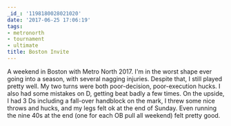 ```yaml
---
_id_: '1198180028021020'
date: '2017-06-25 17:06:19'
tags:
- metronorth
- tournament
- ultimate
title: Boston Invite
---
```


A weekend in Boston with Metro North 2017. I'm in the worst shape ever going into a season, with several nagging injuries. Despite that, I
still played pretty well. My two turns were both poor-decision, poor-execution hucks. I also had some mistakes on D, getting beat badly a
few times. On the upside, I had 3 Ds including a fall-over handblock on the mark, I threw some nice throws and hucks, and my legs felt ok at
the end of Sunday. Even running the nine 40s at the end (one for each OB pull all weekend) felt pretty good.
